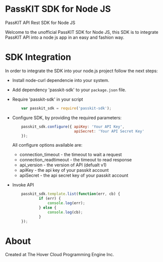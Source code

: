 PassKIT SDK for Node JS
=======================

PassKIT API Rest SDK for Node JS

Welcome to the unofficial PassKIT SDK for Node JS, this SDK is to integrate PassKIT API into a node js app in an easy and fashion way. 

SDK Integration
===============

In order to integrate the SDK into your node.js project follow the next steps:

* Install node-curl dependencie into your system.

* Add dependency 'passkit-sdk' to your `package.json` file.

* Require 'passkit-sdk' in your script

	```javascript
		var passkit_sdk = require('passkit-sdk');	
	```
	
* Configure SDK, by providing the required parameters:

	```javascript
		passkit_sdk.configure({ apiKey: 'Your API Key',
                        		apiSecret: 'Your API Secret Key'
		});	
	```

	All configure options available are:
	
	* connection_timeout - the timeout to wait a request
	* connection_readtimeout - the timeout to read response
	* api_version - the version of API (defualt v1)
	* apiKey - the api key of your passkit account
	* apiSecret - the api secret key of your passkit account
	
* Invoke API

	```javascript
		passkit_sdk.template.list(function(err, cb) {
        	    if (err) {
                	console.log(err);
        	    } else {
                	console.log(cb);
        	    }
		});		
	```

About
=====
Created at The Hover Cloud Programming Engine Inc. 
